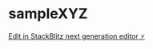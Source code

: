 # sampleXYZ

[Edit in StackBlitz next generation editor ⚡️](https://stackblitz.com/~/github.com/rkbisoi/sampleXYZ)